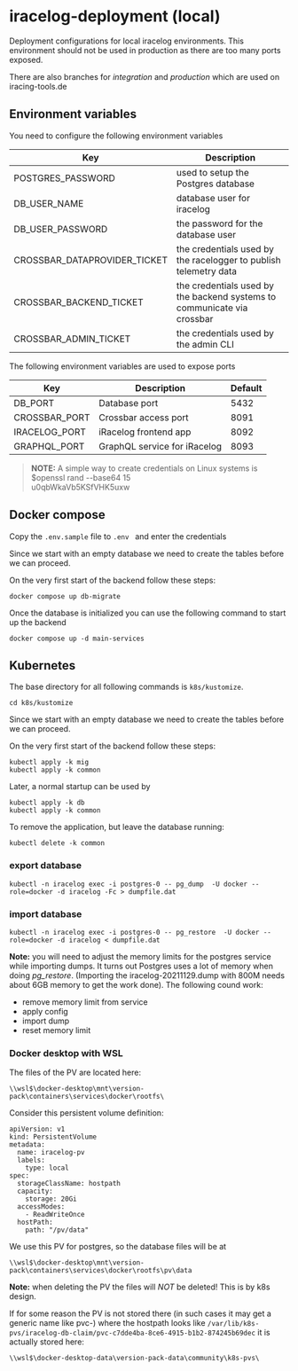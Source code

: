 # iracelog-deployment (local)

Deployment configurations for local iracelog environments.
This environment should not be used in production as there are too many ports exposed.

There are also branches for _integration_ and _production_ which are used on iracing-tools.de

## Environment variables

You need to configure the following environment variables

| Key                          | Description                                                             |
| ---------------------------- | ----------------------------------------------------------------------- |
| POSTGRES_PASSWORD            | used to setup the Postgres database                                     |
| DB_USER_NAME                 | database user for iracelog                                              |
| DB_USER_PASSWORD             | the password for the database user                                      |
| CROSSBAR_DATAPROVIDER_TICKET | the credentials used by the racelogger to publish telemetry data        |
| CROSSBAR_BACKEND_TICKET      | the credentials used by the backend systems to communicate via crossbar |
| CROSSBAR_ADMIN_TICKET        | the credentials used by the admin CLI                                   |

The following environment variables are used to expose ports

| Key           | Description                  | Default |
| ------------- | ---------------------------- | ------- |
| DB_PORT       | Database port                | 5432    |
| CROSSBAR_PORT | Crossbar access port         | 8091    |
| IRACELOG_PORT | iRacelog frontend app        | 8092    |
| GRAPHQL_PORT  | GraphQL service for iRacelog | 8093    |

> **NOTE:**
> A simple way to create credentials on Linux systems is  
> $openssl rand --base64 15  
> u0qbWkaVb5KSfVHK5uxw

## Docker compose

Copy the `.env.sample` file to `.env ` and enter the credentials

Since we start with an empty database we need to create the tables before we can proceed.

On the very first start of the backend follow these steps:

```
docker compose up db-migrate
```

Once the database is initialized you can use the following command to start up the backend

```
docker compose up -d main-services
```

## Kubernetes

The base directory for all following commands is `k8s/kustomize`.

```
cd k8s/kustomize
```

Since we start with an empty database we need to create the tables before we can proceed.

On the very first start of the backend follow these steps:

```
kubectl apply -k mig
kubectl apply -k common
```

Later, a normal startup can be used by

```
kubectl apply -k db
kubectl apply -k common
```

To remove the application, but leave the database running:

```
kubectl delete -k common
```

### export database

```
kubectl -n iracelog exec -i postgres-0 -- pg_dump  -U docker --role=docker -d iracelog -Fc > dumpfile.dat
```

### import database

```
kubectl -n iracelog exec -i postgres-0 -- pg_restore  -U docker --role=docker -d iracelog < dumpfile.dat
```

**Note:** you will need to adjust the memory limits for the postgres service while importing dumps. It turns out Postgres uses a lot of memory when doing _pg_restore_.
(Importing the iracelog-20211129.dump with 800M needs about 6GB memory to get the work done).
The following cound work:

- remove memory limit from service
- apply config
- import dump
- reset memory limit

### Docker desktop with WSL

The files of the PV are located here:

```
\\wsl$\docker-desktop\mnt\version-pack\containers\services\docker\rootfs\
```

Consider this persistent volume definition:

```
apiVersion: v1
kind: PersistentVolume
metadata:
  name: iracelog-pv
  labels:
    type: local
spec:
  storageClassName: hostpath
  capacity:
    storage: 20Gi
  accessModes:
    - ReadWriteOnce
  hostPath:
    path: "/pv/data"
```

We use this PV for postgres, so the database files will be at

```
\\wsl$\docker-desktop\mnt\version-pack\containers\services\docker\rootfs\pv\data
```

**Note:** when deleting the PV the files will _NOT_ be deleted! This is by k8s design.

If for some reason the PV is not stored there (in such cases it may get a generic name like pvc-<some-uuid>) where the hostpath looks like `/var/lib/k8s-pvs/iracelog-db-claim/pvc-c7dde4ba-8ce6-4915-b1b2-874245b69dec` it is actually stored here:

```
\\wsl$\docker-desktop-data\version-pack-data\community\k8s-pvs\
```
